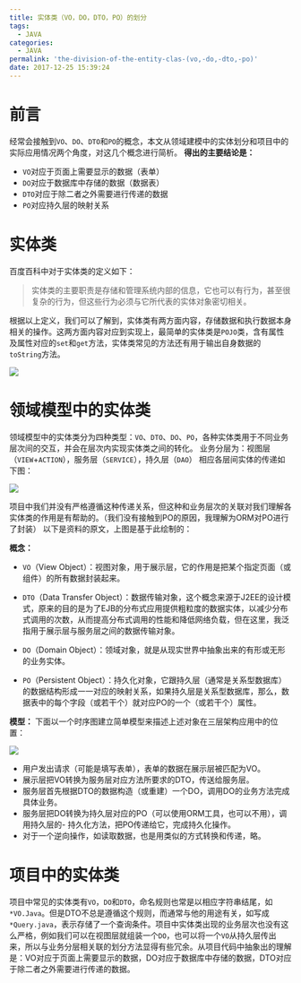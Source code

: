 ```yaml
---
title: 实体类（VO，DO，DTO，PO）的划分
tags:
  - JAVA
categories:
  - JAVA
permalink: 'the-division-of-the-entity-clas-(vo,-do,-dto,-po)'
date: 2017-12-25 15:39:24
---
```



# 前言
经常会接触到`VO`、`DO`、`DTO`和`PO`的概念，本文从领域建模中的实体划分和项目中的实际应用情况两个角度，对这几个概念进行简析。
**得出的主要结论是：**
- `VO`对应于页面上需要显示的数据（表单）
- `DO`对应于数据库中存储的数据（数据表）
- `DTO`对应于除二者之外需要进行传递的数据
- `PO`对应持久层的映射关系

<!-- more -->

# 实体类
百度百科中对于实体类的定义如下：
> 实体类的主要职责是存储和管理系统内部的信息，它也可以有行为，甚至很复杂的行为，但这些行为必须与它所代表的实体对象密切相关。

根据以上定义，我们可以了解到，实体类有两方面内容，存储数据和执行数据本身相关的操作。这两方面内容对应到实现上，最简单的实体类是`POJO`类，含有属性及属性对应的`set`和`get`方法，实体类常见的方法还有用于输出自身数据的`toString`方法。

![](http://ow1k5uxqk.bkt.clouddn.com/2017-12-25-074258.jpg)

# 领域模型中的实体类
领域模型中的实体类分为四种类型：`VO`、`DTO`、`DO`、`PO`，各种实体类用于不同业务层次间的交互，并会在层次内实现实体类之间的转化。
业务分层为：视图层（`VIEW`+`ACTION`），服务层（`SERVICE`），持久层（`DAO`）
相应各层间实体的传递如下图：

![](http://ow1k5uxqk.bkt.clouddn.com/2017-12-25-074317.jpg)

项目中我们并没有严格遵循这种传递关系，但这种和业务层次的关联对我们理解各实体类的作用是有帮助的。（我们没有接触到PO的原因，我理解为ORM对PO进行了封装）
以下是资料的原文，上图是基于此绘制的：

**概念：**
- `VO`（View Object）：视图对象，用于展示层，它的作用是把某个指定页面（或组件）的所有数据封装起来。

- `DTO`（Data Transfer Object）：数据传输对象，这个概念来源于J2EE的设计模式，原来的目的是为了EJB的分布式应用提供粗粒度的数据实体，以减少分布式调用的次数，从而提高分布式调用的性能和降低网络负载，但在这里，我泛指用于展示层与服务层之间的数据传输对象。

- `DO`（Domain Object）：领域对象，就是从现实世界中抽象出来的有形或无形的业务实体。

- `PO`（Persistent Object）：持久化对象，它跟持久层（通常是关系型数据库）的数据结构形成一一对应的映射关系，如果持久层是关系型数据库，那么，数据表中的每个字段（或若干个）就对应PO的一个（或若干个）属性。

**模型：**
下面以一个时序图建立简单模型来描述上述对象在三层架构应用中的位置：

![](http://ow1k5uxqk.bkt.clouddn.com/2017-12-25-075248.jpg)

- 用户发出请求（可能是填写表单），表单的数据在展示层被匹配为VO。
- 展示层把VO转换为服务层对应方法所要求的DTO，传送给服务层。
- 服务层首先根据DTO的数据构造（或重建）一个DO，调用DO的业务方法完成具体业务。
- 服务层把DO转换为持久层对应的PO（可以使用ORM工具，也可以不用），调用持久层的- 持久化方法，把PO传递给它，完成持久化操作。
- 对于一个逆向操作，如读取数据，也是用类似的方式转换和传递，略。

# 项目中的实体类
项目中常见的实体类有`VO`，`DO`和`DTO`，命名规则也常是以相应字符串结尾，如`*VO.Java`。但是DTO不总是遵循这个规则，而通常与他的用途有关，如写成`*Query.java`，表示存储了一个查询条件。项目中实体类出现的业务层次也没有这么严格，例如我们可以在视图层就组装一个`DO`，也可以将一个`VO`从持久层传出来，所以与业务分层相关联的划分方法显得有些冗余。从项目代码中抽象出的理解是：VO对应于页面上需要显示的数据，DO对应于数据库中存储的数据，DTO对应于除二者之外需要进行传递的数据。
